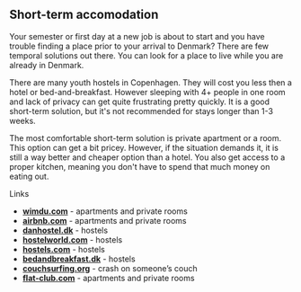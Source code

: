 ## Short-term accomodation

Your semester or first day at a new job is about to start and you have trouble finding a place prior to your arrival to Denmark? There are few temporal solutions out there. You can look for a place to live while you are already in Denmark.

There are many youth hostels in Copenhagen. They will cost you less then a hotel or bed-and-breakfast. However sleeping with 4+ people in one room and lack of privacy can get quite frustrating pretty quickly. It is a good short-term solution, but it's not recommended for stays longer than 1-3 weeks.

The most comfortable short-term solution is private apartment or a room. This option can get a bit pricey. However, if the situation demands it, it is still a way better and cheaper option than a hotel. You also get access to a proper kitchen, meaning you don't have to spend that much money on eating out.


<div class="box links">
<div class="box-title"><i class="icon-link"></i>Links</div>
<ul>
<li><a href="http://www.wimdu.com/" target="_blank"><b>wimdu.com</b></a> - apartments and private rooms</li>
<li><a href="https://www.airbnb.com/" target="_blank"><b>airbnb.com</b></a> - apartments and private rooms</li>
<li><a href="http://www.danhostel.dk/en" target="_blank"><b>danhostel.dk</b></a> - hostels</li>
<li><a href="http://www.hostelworld.com/hostels/Copenhagen/Denmark" target="_blank"><b>hostelworld.com</b></a> - hostels</li>
<li><a href="http://www.hostels.com/" target="_blank"><b>hostels.com</b></a> - hostels</li>
<li><a href="http://www.bedandbreakfast.dk/?country=358&language=13&s=Denmark" target="_blank"><b>bedandbreakfast.dk</b></a> - hostels</li>
<li><a href="https://www.couchsurfing.org/" target="_blank"><b>couchsurfing.org</b></a> - crash on someone’s couch</li>
<li><a href="http://flat-club.com/" target="_blank"><b>flat-club.com</b></a> - apartments and private rooms</li>
</ul>
</div>
